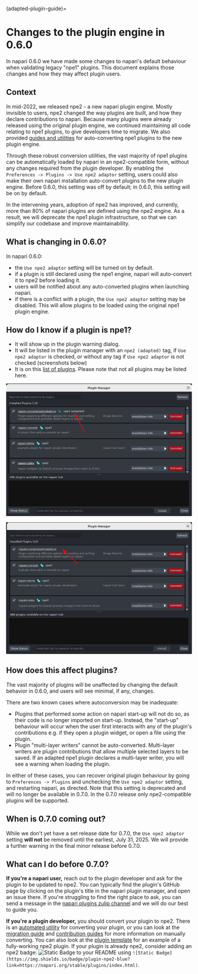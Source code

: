 (adapted-plugin-guide)=

# Changes to the plugin engine in 0.6.0

In napari 0.6.0 we have made some changes to napari's default behaviour when validating legacy "npe1" plugins. This document explains those changes and how they may affect plugin users.

## Context

In mid-2022, we released npe2 - a new napari plugin engine. Mostly invisible to users, npe2 changed the way plugins are built, and how they declare contributions to napari. Because many plugins were already released using the original plugin engine, we continued maintaining all code relating to npe1 plugins, to give developers time to migrate. We also provided [guides and utilities](npe2-migration-guide) for auto-converting npe1 plugins to the new plugin engine.

Through these robust conversion utilities, the vast majority of npe1 plugins can be automatically loaded by napari in an npe2-compatible form, without any changes required from the plugin developer. By enabling the `Preferences -> Plugins -> Use npe2 adaptor` setting, users could also make their own napari installation auto-convert plugins to the new plugin engine. Before 0.6.0, this setting was off by default; in 0.6.0, this setting will be on by default.

In the intervening years, adoption of npe2 has improved, and currently, more than 80% of napari plugins are defined using the npe2 engine. As a result, we will deprecate the npe1 plugin infrastructure, so that we can simplify our codebase and improve maintainability.

## What is changing in 0.6.0?

In napari 0.6.0:

- the `Use npe2 adaptor` setting will be turned on by default.
- if a plugin is still declared using the npe1 engine, napari will auto-convert it to npe2 before loading it.
- users will be notified about any auto-converted plugins when launching napari.
- if there is a conflict with a plugin, the `Use npe2 adaptor` setting may be disabled. This will allow plugins to be loaded using the original npe1 plugin engine.

## How do I know if a plugin is npe1?

- It will show up in the plugin warning dialog.
- It will be listed in the plugin manager with an `npe2 (adapted)` tag, if `Use npe2 adaptor` is checked, or without any tag if `Use npe2 adaptor` is not checked (screenshots below)
- It is on this [list of plugins](https://gist.github.com/DragaDoncila/feb87fcbadc756269fdf99000a6ea77c). Please note that not all plugins may be listed here.

![Adapted npe1 plugin with tag](./images/adapted_plugin_with_tag.png)

![Native npe1 plugin with no tag](./images/npe1_plugin_no_tag.png)

## How does this affect plugins?

The vast majority of plugins will be unaffected by changing the default behavior in 0.6.0, and users will see minimal, if any, changes.

There are two known cases where autoconversion may be inadequate:

- Plugins that performed some action on napari start-up will not do so, as their code is no longer imported on start-up. Instead, the "start-up" behaviour will occur when the user first interacts with any of the plugin's contributions e.g. if they open a plugin widget, or open a file using the plugin.
- Plugin "multi-layer writers" cannot be auto-converted. Multi-layer writers are plugin contributions that allow multiple selected layers to be saved. If an adapted npe1 plugin declares a multi-layer writer, you will see a warning when loading the plugin.

In either of these cases, you can recover original plugin behaviour by going to `Preferences -> Plugins` and unchecking the `Use npe2 adaptor` setting, and restarting napari, as directed. Note that this setting is deprecated and will no longer be available in 0.7.0. In the 0.7.0 release only npe2-compatible plugins will be supported.

## When is 0.7.0 coming out?

While we don't yet have a set release date for 0.7.0, the `Use npe2 adaptor` setting **will not** be removed until the earliest, July 31, 2025. We will provide a further warning in the final minor release before 0.7.0.

## What can I do before 0.7.0?

**If you're a napari user,** reach out to the plugin developer and ask for the plugin to be updated to npe2. You can typically find the plugin's GitHub page by clicking on the plugin's title in the napari plugin manager, and open an issue there. If you're struggling to find the right place to ask, you can send a message in the [napari plugins zulip channel](https://napari.zulipchat.com/#narrow/channel/309872-plugins) and we will do our best to guide you.

**If you're a plugin developer,** you should convert your plugin to npe2. There is an [automated utility](./npe2_migration_guide.md#migrating-using-the-npe2-command-line-tool) for converting your plugin, or you can look at the [migration guide](./npe2_migration_guide.md#migration-reference) and [contribution guides](../building_a_plugin/guides) for more information on manually converting. You can also look at the [plugin template](https://github.com/napari/napari-plugin-template) for an example of a fully-working npe2 plugin. If your plugin is already npe2, consider adding an npe2 badge: ![Static Badge](https://img.shields.io/badge/plugin-npe2-blue?link=https://napari.org/stable/plugins/index.html) to your README using `![Static Badge](https://img.shields.io/badge/plugin-npe2-blue?link=https://napari.org/stable/plugins/index.html)`.
